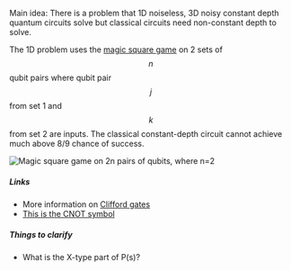 
Main idea: There is a problem that 1D noiseless, 3D noisy constant depth quantum circuits solve but classical circuits need non-constant depth to solve.

The 1D problem uses the [magic square game](https://en.wikipedia.org/wiki/Quantum_pseudo-telepathy#The_Mermin%E2%80%93Peres_magic_square_game) on 2 sets of $$n$$ qubit pairs where qubit pair $$j$$ from set 1 and $$k$$ from set 2 are inputs. The classical constant-depth circuit cannot achieve much above 8/9 chance of success.

![Magic square game on 2n pairs of qubits, where n=2](https://kunalmarwaha.com/stuff/1904.01502.magic.square.jpg)

##### Links

* More information on [Clifford gates](https://en.wikipedia.org/wiki/Clifford_gates)
* [This is the CNOT symbol](https://en.wikipedia.org/wiki/Controlled_NOT_gate)

##### Things to clarify

* What is the X-type part of P(s)?
